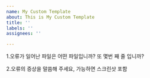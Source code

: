 ```yaml
---
name: My Custom Template
about: This is My Custom Template
title: ''
labels: ''
assignees: ''

---
```


1.오류가 일어난 파일은 어떤 파일입니까? 또 몇번 째 줄 입니까?

2.오류의 증상을 말씀해 주세요, 가능하면 스크린샷 포함

